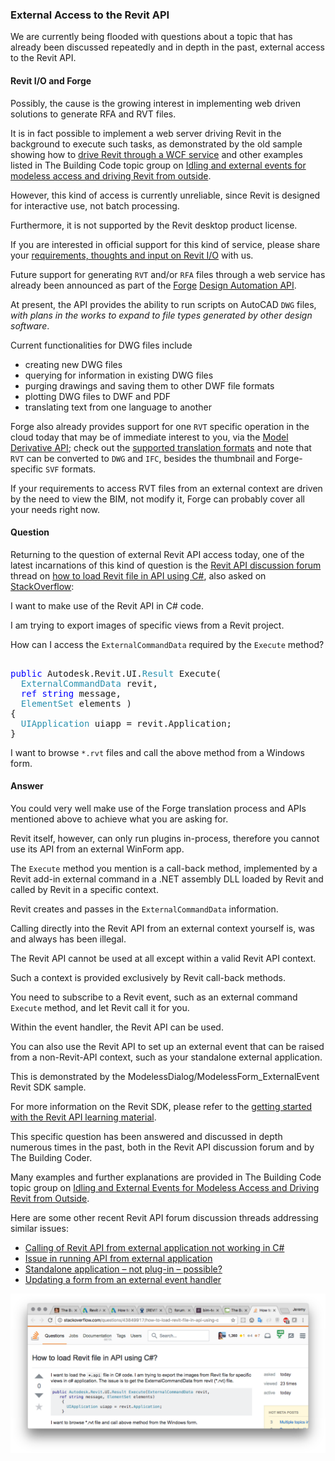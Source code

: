 <head>
<meta http-equiv="Content-Type" content="text/html; charset=utf-8">
<link rel="stylesheet" type="text/css" href="bc.css">
<script src="run_prettify.js" type="text/javascript"></script>
<!--
<script src="https://google-code-prettify.googlecode.com/svn/loader/run_prettify.js" type="text/javascript"></script>
-->
</head>

<!---

- 12950036 [Family API]
- 12926140 [External .NET application]

 @AutodeskForge #ForgeDevCon #RevitAPI @AutodeskRevit #adsk #aec #bim #dynamobim 


...

-->

### External Access to the Revit API

We are currently being flooded with questions about a topic that has already been discussed repeatedly and in depth in the past, external access to the Revit API.

#### <a name="2"></a>Revit I/O and Forge

Possibly, the cause is the growing interest in implementing web driven solutions to generate RFA and RVT files.

It is in fact possible to implement a web server driving Revit in the background to execute such tasks, as demonstrated by the old sample showing how
to [drive Revit through a WCF service](http://thebuildingcoder.typepad.com/blog/2012/11/drive-revit-through-a-wcf-service.html) and
other examples listed in The Building Code topic group
on [Idling and external events for modeless access and driving Revit from outside](http://thebuildingcoder.typepad.com/blog/about-the-author.html#5.28).

However, this kind of access is currently unreliable, since Revit is designed for interactive use, not batch processing.

Furthermore, it is not supported by the Revit desktop product license.

If you are interested in official support for this kind of service, please share
your [requirements, thoughts and input on Revit I/O](http://thebuildingcoder.typepad.com/blog/about-the-author.html#5.28b) with
us.

Future support for generating `RVT` and/or `RFA` files through a web service has already been announced as part of
the [Forge](https://developer.autodesk.com/)
[Design Automation API](https://developer.autodesk.com/en/docs/design-automation/v2/overview/).

At present, the API provides the ability to run scripts on AutoCAD `DWG` files, *with plans in the works to expand to file types generated by other design software*.

Current functionalities for DWG files include

- creating new DWG files
- querying for information in existing DWG files
- purging drawings and saving them to other DWF file formats
- plotting DWG files to DWF and PDF
- translating text from one language to another

Forge also already provides support for one `RVT` specific operation in the cloud today that may be of immediate interest to you, via
the [Model Derivative API](https://developer.autodesk.com/en/docs/model-derivative/v2/overview/); check out 
the [supported translation formats](https://developer.autodesk.com/en/docs/model-derivative/v2/overview/supported-translations/) and
note that `RVT` can be converted to `DWG` and `IFC`, besides the thumbnail and Forge-specific `SVF` formats.

If your requirements to access RVT files from an external context are driven by the need to view the BIM, not modify it, Forge can probably cover all your needs right now.


#### <a name="3"></a>Question

Returning to the question of external Revit API access today, one of the latest incarnations of this kind of question is
the [Revit API discussion forum](http://forums.autodesk.com/t5/revit-api-forum/bd-p/160) thread
on [how to load Revit file in API using C#](https://forums.autodesk.com/t5/revit-api-forum/how-to-load-revit-file-in-api-using-c/m-p/7071015),
also asked on [StackOverflow](http://stackoverflow.com/questions/43849917/how-to-load-revit-file-in-api-using-c):

I want to make use of the Revit API in C# code.

I am trying to export images of specific views from a Revit project.

How can I access the `ExternalCommandData` required by the `Execute` method?

<pre class="code"> 
<span style="color:blue;">public</span>&nbsp;Autodesk.Revit.UI.<span style="color:#2b91af;">Result</span>&nbsp;Execute(
&nbsp;&nbsp;<span style="color:#2b91af;">ExternalCommandData</span>&nbsp;revit,
&nbsp;&nbsp;<span style="color:blue;">ref</span>&nbsp;<span style="color:blue;">string</span>&nbsp;message,
&nbsp;&nbsp;<span style="color:#2b91af;">ElementSet</span>&nbsp;elements&nbsp;)
{
&nbsp;&nbsp;<span style="color:#2b91af;">UIApplication</span>&nbsp;uiapp&nbsp;=&nbsp;revit.Application;
}
</pre>

I want to browse `*.rvt` files and call the above method from a Windows form.

#### <a name="4"></a>Answer

You could very well make use of the Forge translation process and APIs mentioned above to achieve what you are asking for.

Revit itself, however, can only run plugins in-process, therefore you cannot use its API from an external WinForm app.

The `Execute` method you mention is a call-back method, implemented by a Revit add-in external command in a .NET assembly DLL loaded by Revit and called by Revit in a specific context.

Revit creates and passes in the `ExternalCommandData` information.

Calling directly into the Revit API from an external context yourself is, was and always has been illegal.
 
The Revit API cannot be used at all except within a valid Revit API context.
 
Such a context is provided exclusively by Revit call-back methods.
 
You need to subscribe to a Revit event, such as an external command `Execute` method, and let Revit call it for you.
 
Within the event handler, the Revit API can be used.
 
You can also use the Revit API to set up an external event that can be raised from a non-Revit-API context, such as your standalone external application.
 
This is demonstrated by the ModelessDialog/ModelessForm_ExternalEvent Revit SDK sample.

For more information on the Revit SDK, please refer to
the [getting started with the Revit API learning material](http://thebuildingcoder.typepad.com/blog/about-the-author.html#2).
 
This specific question has been answered and discussed in depth numerous times in the past, both in the Revit API discussion forum and by The Building Coder.
 
Many examples and further explanations are provided in The Building Code topic group
on [Idling and External Events for Modeless Access and Driving Revit from Outside](http://thebuildingcoder.typepad.com/blog/about-the-author.html#5.28).
 
Here are some other recent Revit API forum discussion threads addressing similar issues:

- [Calling of Revit API from external application not working in C&#35;](https://forums.autodesk.com/t5/revit-api-forum/calling-of-revit-api-from-external-application-not-workin-in-c/m-p/6752245)
- [Issue in running API from external application](https://forums.autodesk.com/t5/revit-api-forum/issue-in-running-api-from-external-application/m-p/6420798)
- [Standalone application &ndash; not plug-in &ndash; possible?](https://forums.autodesk.com/t5/revit-api-forum/standalone-application-not-plug-in-possible/td-p/4298946)
- [Updating a form from an external event handler](https://forums.autodesk.com/t5/revit-api-forum/updating-a-form-from-an-externalevent-handler/m-p/6935614)

<center>
<img src="img/stackoverflow_external_access.png" alt="StackOverflow question" width="523">
</center>

